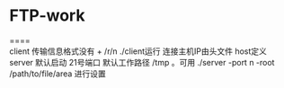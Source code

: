# FTP-work
====  
client 传输信息格式没有 + /r/n ./client运行 连接主机IP由头文件 host定义  
server 默认启动 21号端口 默认工作路径 /tmp 。可用 ./server -port n -root /path/to/file/area 进行设置
